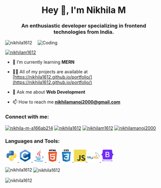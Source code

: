 <h1 align="center">Hey 👋, I'm Nikhila M</h1>
<h3 align="center">An enthusiastic developer specializing in frontend technologies from India.</h3>
<img align="right" alt="Coding" width="400" src="https://cdn.dribbble.com/users/4055494/screenshots/15215756/media/d2b66c4ca0192aa26d103448b3d1518b.gif">

<p align="left"> <img src="https://komarev.com/ghpvc/?username=nikhila1612&label=Profile%20views&color=0e75b6&style=flat" alt="nikhila1612" /> </p>

<p align="left"> <a href="https://twitter.com/nikhilam1612" target="blank"><img src="https://img.shields.io/twitter/follow/nikhilam1612?logo=twitter&style=for-the-badge" alt="nikhilam1612" /></a> </p>

- 🌱 I’m currently learning **MERN**

- 👨‍💻 All of my projects are available at [https://nikhila1612.github.io/portfolio/](https://nikhila1612.github.io/portfolio/)

- 💬 Ask me about **Web Development**

- 📫 How to reach me **nikhilamanoj2000@gmail.com**

<h3 align="left">Connect with me:</h3>
<p align="left">
<a href="https://linkedin.com/in/nikhila-m-a166ab214" target="blank"><img align="center" src="https://raw.githubusercontent.com/rahuldkjain/github-profile-readme-generator/master/src/images/icons/Social/linked-in-alt.svg" alt="nikhila-m-a166ab214" height="30" width="40" /></a>
<a href="https://instagram.com/nikhila1612" target="blank"><img align="center" src="https://raw.githubusercontent.com/rahuldkjain/github-profile-readme-generator/master/src/images/icons/Social/instagram.svg" alt="nikhila1612" height="30" width="40" /></a>
<a href="https://twitter.com/nikhilam1612" target="blank"><img align="center" src="https://raw.githubusercontent.com/rahuldkjain/github-profile-readme-generator/master/src/images/icons/Social/twitter.svg" alt="nikhilam1612" height="30" width="40" /></a>
<a href="https://www.hackerrank.com/nikhilamanoj2000" target="blank"><img align="center" src="https://raw.githubusercontent.com/rahuldkjain/github-profile-readme-generator/master/src/images/icons/Social/hackerrank.svg" alt="nikhilamanoj2000" height="30" width="40" /></a>
</p>

<h3 align="left">Languages and Tools:</h3>
<p align="left"><a href="https://www.python.org" target="_blank" rel="noreferrer"> <img src="https://raw.githubusercontent.com/devicons/devicon/master/icons/python/python-original.svg" alt="python" width="40" height="40"/>  </a>  <a href="https://www.cprogramming.com/" target="_blank" rel="noreferrer"> <img src="https://raw.githubusercontent.com/devicons/devicon/master/icons/c/c-original.svg" alt="c" width="40" height="40"/> </a>  <a href="https://www.java.com" target="_blank" rel="noreferrer"> <img src="https://raw.githubusercontent.com/devicons/devicon/master/icons/java/java-original.svg" alt="java" width="40" height="40"/> </a> <a href="https://www.w3.org/html/" target="_blank" rel="noreferrer"> <img src="https://raw.githubusercontent.com/devicons/devicon/master/icons/html5/html5-original-wordmark.svg" alt="html5" width="40" height="40"/> </a><a href="https://www.w3schools.com/css/" target="_blank" rel="noreferrer"> <img src="https://raw.githubusercontent.com/devicons/devicon/master/icons/css3/css3-original-wordmark.svg" alt="css3" width="40" height="40"/> </a><a href="https://developer.mozilla.org/en-US/docs/Web/JavaScript" target="_blank" rel="noreferrer"> <img src="https://raw.githubusercontent.com/devicons/devicon/master/icons/javascript/javascript-original.svg" alt="javascript" width="40" height="40"/> </a> <a href="https://www.mysql.com/" target="_blank" rel="noreferrer"> <img src="https://raw.githubusercontent.com/devicons/devicon/master/icons/mysql/mysql-original-wordmark.svg" alt="mysql" width="40" height="40"/> </a> <a href="https://getbootstrap.com" target="_blank" rel="noreferrer"> <img src="https://raw.githubusercontent.com/devicons/devicon/master/icons/bootstrap/bootstrap-plain-wordmark.svg" alt="bootstrap" width="40" height="40"/> </a> </p>

<p><img align="left" src="https://github-readme-stats.vercel.app/api/top-langs?username=nikhila1612&show_icons=true&locale=en&layout=compact&theme=dark" alt="nikhila1612" /></p>

<p>&nbsp;<img align="center" src="https://github-readme-stats.vercel.app/api?username=nikhila1612&show_icons=true&locale=en&theme=dark" alt="nikhila1612" /></p>

<p><img align="center" src="https://github-readme-streak-stats.herokuapp.com/?user=nikhila1612&theme=dark" alt="nikhila1612" /></p>
